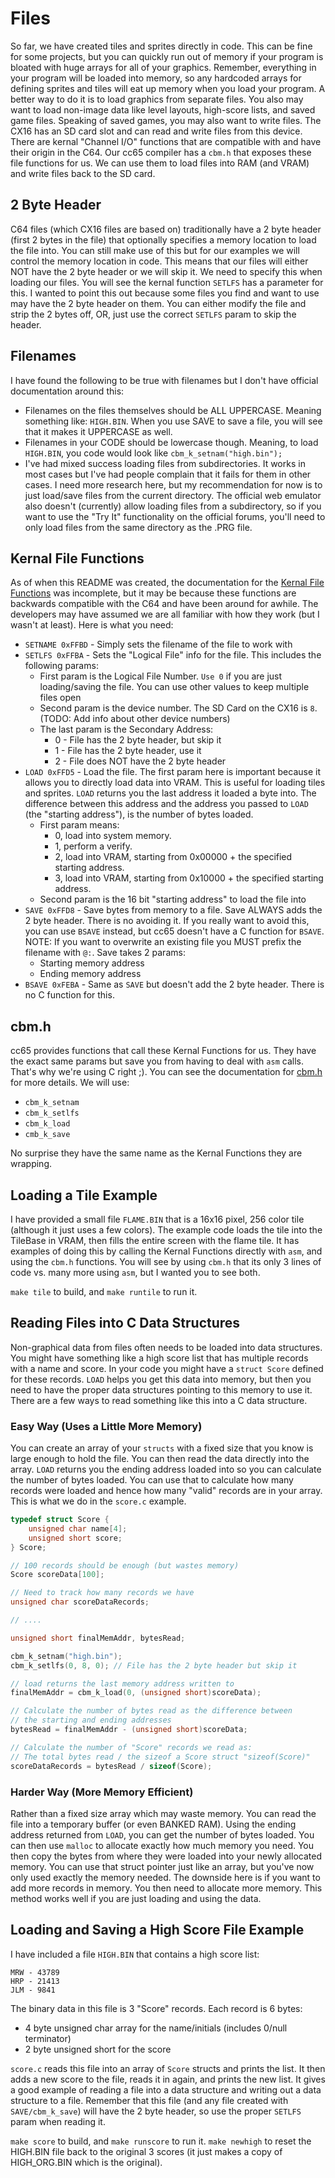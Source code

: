 # Files
So far, we have created tiles and sprites directly in code. This can be fine for some projects, but you can quickly run out of memory if your program is bloated with huge arrays for all of your graphics. Remember, everything in your program will be loaded into memory, so any hardcoded arrays for defining sprites and tiles will eat up memory when you load your program. A better way to do it is to load graphics from separate files. You also may want to load non-image data like level layouts, high-score lists, and saved game files. Speaking of saved games, you may also want to write files. The CX16 has an SD card slot and can read and write files from this device. There are kernal "Channel I/O" functions that are compatible with and have their origin in the C64. Our cc65 compiler has a `cbm.h` that exposes these file functions for us. We can use them to load files into RAM (and VRAM) and write files back to the SD card.

## 2 Byte Header
C64 files (which CX16 files are based on) traditionally have a 2 byte header (first 2 bytes in the file) that optionally specifies a memory location to load the file into. You can still make use of this but for our examples we will control the memory location in code. This means that our files will either NOT have the 2 byte header or we will skip it. We need to specify this when loading our files. You will see the kernal function `SETLFS` has a parameter for this. I wanted to point this out because some files you find and want to use may have the 2 byte header on them. You can either modify the file and strip the 2 bytes off, OR, just use the correct `SETLFS` param to skip the header.

## Filenames
I have found the following to be true with filenames but I don't have official documentation around this:
- Filenames on the files themselves should be ALL UPPERCASE. Meaning something like: `HIGH.BIN`. When you use SAVE to save a file, you will see that it makes it UPPERCASE as well.
- Filenames in your CODE should be lowercase though. Meaning, to load `HIGH.BIN`, you code would look like `cbm_k_setnam("high.bin");`
- I've had mixed success loading files from subdirectories. It works in most cases but I've had people complain that it fails for them in other cases. I need more research here, but my recommendation for now is to just load/save files from the current directory. The official web emulator also doesn't (currently) allow loading files from a subdirectory, so if you want to use the "Try It" functionality on the official forums, you'll need to only load files from the same directory as the .PRG file.

## Kernal File Functions
As of when this README was created, the documentation for the [Kernal File Functions](https://github.com/X16Community/x16-docs/blob/master/X16%20Reference%20-%2004%20-%20KERNAL.md) was incomplete, but it may be because these functions are backwards compatible with the C64 and have been around for awhile. The developers may have assumed we are all familiar with how they work (but I wasn't at least). Here is what you need:
- `SETNAME 0xFFBD` - Simply sets the filename of the file to work with
- `SETLFS 0xFFBA` - Sets the "Logical File" info for the file. This includes the following params:
    - First param is the Logical File Number. `Use 0` if you are just loading/saving the file. You can use other values to keep multiple files open
    - Second param is the device number. The SD Card on the CX16 is `8`. (TODO: Add info about other device numbers)
    - The last param is the Secondary Address:
        - 0 - File has the 2 byte header, but skip it
        - 1 - File has the 2 byte header, use it
        - 2 - File does NOT have the 2 byte header
- `LOAD 0xFFD5` - Load the file. The first param here is important because it allows you to directly load data into VRAM. This is useful for loading tiles and sprites. `LOAD` returns you the last address it loaded a byte into. The difference between this address and the address you passed to `LOAD` (the "starting address"), is the number of bytes loaded.
    - First param means:
        - 0, load into system memory.
        - 1, perform a verify.
        - 2, load into VRAM, starting from 0x00000 + the specified starting address.
        - 3, load into VRAM, starting from 0x10000 + the specified starting address.
    - Second param is the 16 bit "starting address" to load the file into
- `SAVE 0xFFD8` - Save bytes from memory to a file. Save ALWAYS adds the 2 byte header. There is no avoiding it. If you really want to avoid this, you can use `BSAVE` instead, but cc65 doesn't have a C function for `BSAVE`. NOTE: If you want to overwrite an existing file you MUST prefix the filename with `@:`. Save takes 2 params:
    - Starting memory address
    - Ending memory address
- `BSAVE 0xFEBA` - Same as `SAVE` but doesn't add the 2 byte header. There is no C function for this.

## cbm.h
cc65 provides functions that call these Kernal Functions for us. They have the exact same params but save you from having to deal with `asm` calls. That's why we're using C right ;). You can see the documentation for [cbm.h](https://cc65.github.io/doc/funcref.html#ss2.11) for more details. We will use:
- `cbm_k_setnam`
- `cbm_k_setlfs`
- `cbm_k_load`
- `cmb_k_save`

No surprise they have the same name as the Kernal Functions they are wrapping.

## Loading a Tile Example
I have provided a small file `FLAME.BIN` that is a 16x16 pixel, 256 color tile (although it just uses a few colors). The example code loads the tile into the TileBase in VRAM, then fills the entire screen with the flame tile. It has examples of doing this by calling the Kernal Functions directly with `asm`, and using the `cbm.h` functions. You will see by using `cbm.h` that its only 3 lines of code vs. many more using `asm`, but I wanted you to see both.

`make tile` to build, and `make runtile` to run it.

## Reading Files into C Data Structures
Non-graphical data from files often needs to be loaded into data structures. You might have something like a high score list that has multiple records with a name and score. In your code you might have a `struct Score` defined for these records. `LOAD` helps you get this data into memory, but then you need to have the proper data structures pointing to this memory to use it. There are a few ways to read something like this into a C data structure.

### Easy Way (Uses a Little More Memory)
You can create an array of your `structs` with a fixed size that you know is large enough to hold the file. You can then read the data directly into the array. `LOAD` returns you the ending address loaded into so you can calculate the number of bytes loaded. You can use that to calculate how many records were loaded and hence how many "valid" records are in your array. This is what we do in the `score.c` example.

```C
typedef struct Score {
    unsigned char name[4];
    unsigned short score;
} Score;

// 100 records should be enough (but wastes memory)
Score scoreData[100];

// Need to track how many records we have
unsigned char scoreDataRecords;

// ....

unsigned short finalMemAddr, bytesRead;

cbm_k_setnam("high.bin");
cbm_k_setlfs(0, 8, 0); // File has the 2 byte header but skip it

// load returns the last memory address written to
finalMemAddr = cbm_k_load(0, (unsigned short)scoreData);

// Calculate the number of bytes read as the difference between
// the starting and ending addresses
bytesRead = finalMemAddr - (unsigned short)scoreData;

// Calculate the number of "Score" records we read as:
// The total bytes read / the sizeof a Score struct "sizeof(Score)" 
scoreDataRecords = bytesRead / sizeof(Score);
```

### Harder Way (More Memory Efficient)
Rather than a fixed size array which may waste memory. You can read the file into a temporary buffer (or even BANKED RAM). Using the ending address returned from `LOAD`, you can get the number of bytes loaded. You can then use `malloc` to allocate exactly how much memory you need. You then copy the bytes from where they were loaded into your newly allocated memory. You can use that struct pointer just like an array, but you've now only used exactly the memory needed. The downside here is if you want to add more records in memory. You then need to allocate more memory. This method works well if you are just loading and using the data.

## Loading and Saving a High Score File Example
I have included a file `HIGH.BIN` that contains a high score list:
```
MRW - 43789
HRP - 21413
JLM - 9841
```
The binary data in this file is 3 "Score" records. Each record is 6 bytes:
- 4 byte unsigned char array for the name/initials (includes 0/null terminator)
- 2 byte unsigned short for the score

`score.c` reads this file into an array of `Score` structs and prints the list. It then adds a new score to the file, reads it in again, and prints the new list. It gives a good example of reading a file into a data structure and writing out a data structure to a file. Remember that this file (and any file created with `SAVE/cbm_k_save`) will have the 2 byte header, so use the proper `SETLFS` param when reading it.

`make score` to build, and `make runscore` to run it. `make newhigh` to reset the HIGH.BIN file back to the original 3 scores (it just makes a copy of HIGH_ORG.BIN which is the original).